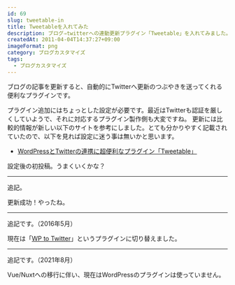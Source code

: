 ```yaml
---
id: 69
slug: tweetable-in
title: Tweetableを入れてみた
description: ブログ⇒twitterへの連動更新プラグイン「Tweetable」を入れてみました。
createdAt: 2011-04-04T14:37:27+09:00
imageFormat: png
category: ブログカスタマイズ
tags:
  - ブログカスタマイズ
---
```


ブログの記事を更新すると、自動的にTwitterへ更新のつぶやきを送ってくれる便利なプラグインです。

プラグイン追加にはちょっとした設定が必要です。最近はTwitterも認証を厳しくしていようで、それに対応するプラグイン製作側も大変ですね。
更新には比較的情報が新しい以下のサイトを参考にしました。とても分かりやすく記載されていたので、以下を見れば設定に迷う事は無いかと思います。

* <a href="http://web.archive.org/web/20120104215930/http://scianto.net/archives/2010/12/22100057.php" target="_blank" rel="noopener">WordPressとTwitterの連携に超便利なプラグイン「Tweetable」</a>

設定後の初投稿。うまくいくかな？

* * *

追記。

更新成功！やったね。

* * *

追記です。（2016年5月）

現在は「<a href="https://ja.wordpress.org/plugins/wp-to-twitter/" target="_blank" rel="noopener">WP to Twitter</a>」というプラグインに切り替えました。

* * *

追記です。（2021年8月）

Vue/Nuxtへの移行に伴い、現在はWordPressのプラグインは使っていません。
